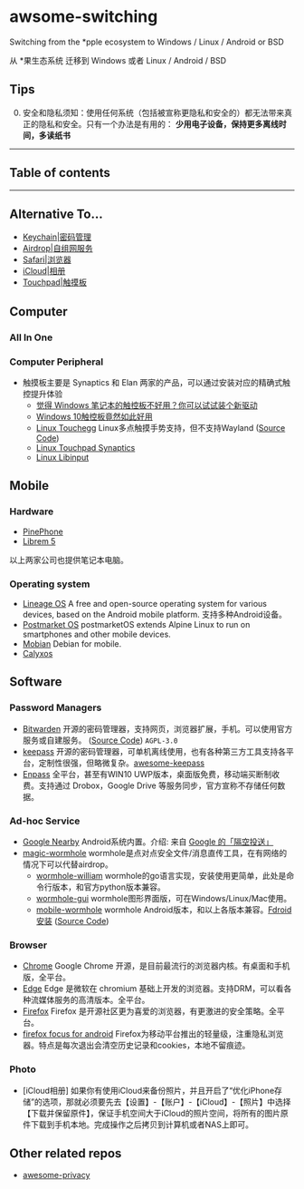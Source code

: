 # awsome-switching

Switching from the *pple ecosystem to Windows / Linux / Android or BSD

从 *果生态系统 迁移到 Windows 或者 Linux / Android / BSD

## Tips

0. 安全和隐私须知：使用任何系统（包括被宣称更隐私和安全的）都无法带来真正的隐私和安全。只有一个办法是有用的： **少用电子设备，保持更多离线时间，多读纸书**

--------------------

## Table of contents    

--------------------

## Alternative To...

* [Keychain|密码管理](#Password-Managers) 
* [Airdrop|自组网服务](#Ad-hoc-Service) 
* [Safari|浏览器](#Browser) 
* [iCloud|相册](#Photo)
* [Touchpad|触摸板](#touchpad)

## Computer

### All In One

### Computer Peripheral

- 触摸板主要是 Synaptics 和 Elan 两家的产品，可以通过安装对应的精确式触控提升体验
  - [觉得 Windows 笔记本的触控板不好用？你可以试试装个新驱动](https://zhuanlan.zhihu.com/p/38249316)
  - [Windows 10触控板竟然如此好用](https://www.bilibili.com/read/cv5845861)
  - [Linux Touchegg](https://wiki.archlinux.org/title/touchegg) Linux多点触摸手势支持，但不支持Wayland ([Source Code](https://github.com/JoseExposito/touchegg)) 
  - [Linux Touchpad Synaptics](https://wiki.archlinux.org/title/Touchpad_Synaptics)
  - [Linux Libinput](https://wiki.archlinux.org/title/Libinput)

## Mobile

### Hardware
- [PinePhone](https://www.pine64.org/pinephone/)
- [Librem 5](https://shop.puri.sm/shop/librem-5/)

以上两家公司也提供笔记本电脑。

### Operating system
- [Lineage OS](https://lineageos.org/) A free and open-source operating system for various devices, based on the Android mobile platform. 支持多种Android设备。
- [Postmarket OS](https://postmarketos.org/) postmarketOS extends Alpine Linux to run on smartphones and other mobile devices. 
- [Mobian](https://mobian-project.org/) Debian for mobile. 
- [Calyxos](https://calyxos.org/)

## Software

<!-- BEGIN SOFTWARE LIST -->

### Password Managers

- [Bitwarden](https://bitwarden.com/) 开源的密码管理器，支持网页，浏览器扩展，手机。可以使用官方服务或自建服务。 ([Source Code](https://github.com/bitwarden/server)) `AGPL-3.0`
- [keepass](https://keepass.info/) 开源的密码管理器，可单机离线使用，也有各种第三方工具支持各平台，定制性很强，但略微复杂。[awesome-keepass](https://github.com/lgg/awesome-keepass)
- [Enpass](https://www.enpass.io/) 全平台，甚至有WIN10 UWP版本，桌面版免费，移动端买断制收费。支持通过 Drobox，Google Drive 等服务同步，官方宣称不存储任何数据。

### Ad-hoc Service

- [Google Nearby](https://en.wikipedia.org/wiki/Nearby_Share) Android系统内置。介绍: 来自 [Google 的「隔空投送」](https://sspai.com/post/61450)
- [magic-wormhole](https://github.com/magic-wormhole/magic-wormhole) wormhole是点对点安全文件/消息直传工具，在有网络的情况下可以代替airdrop。
  - [wormhole-william](https://github.com/psanford/wormhole-william) wormhole的go语言实现，安装使用更简单，此处是命令行版本，和官方python版本兼容。
  - [wormhole-gui](https://github.com/Jacalz/wormhole-gui) wormhole图形界面版，可在Windows/Linux/Mac使用。
  - [mobile-wormhole](https://play.google.com/store/apps/details?id=com.pavelsof.wormhole) wormhole Android版本，和以上各版本兼容。[Fdroid安装](https://f-droid.org/packages/com.pavelsof.wormhole/) ([Source Code](https://github.com/pavelsof/mobile-wormhole)) 

### Browser

- [Chrome](https://www.google.com/chrome)  Google Chrome 开源，是目前最流行的浏览器内核。有桌面和手机版，全平台。
- [Edge](https://microsoftedgewelcome.microsoft.com) Edge 是微软在 chromium 基础上开发的浏览器。支持DRM，可以看各种流媒体服务的高清版本。全平台。
- [Firefox](https://www.mozilla.org/en-US/firefox/new/) Firefox 是开源社区更为喜爱的浏览器，有更激进的安全策略。全平台。
- [firefox focus for android](https://play.google.com/store/apps/details?id=org.mozilla.focus&hl=en_US&gl=US) Firefox为移动平台推出的轻量级，注重隐私浏览器。特点是每次退出会清空历史记录和cookies，本地不留痕迹。

### Photo
- [iCloud相册] 如果你有使用iCloud来备份照片，并且开启了“优化iPhone存储”的选项，那就必须要先去【设置】-【账户】-【iCloud】-【照片】中选择【下载并保留原件】，保证手机空间大于iCloud的照片空间，将所有的图片原件下载到手机本地。完成操作之后拷贝到计算机或者NAS上即可。 

## Other related repos
- [awesome-privacy](https://github.com/pluja/awesome-privacy)
